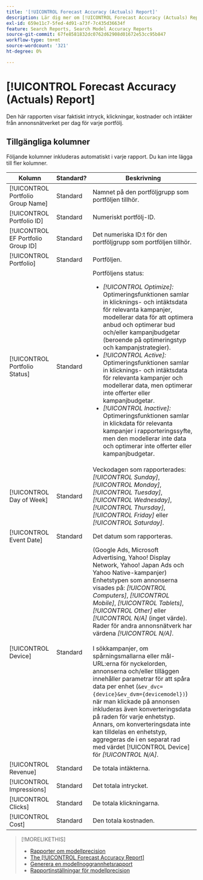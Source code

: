 ```yaml
---
title: '[!UICONTROL Forecast Accuracy (Actuals) Report]'
description: Lär dig mer om [!UICONTROL Forecast Accuracy (Actuals) Report], inklusive datakolumner.
exl-id: 659e11c7-5fed-4d91-a73f-7c435d36634f
feature: Search Reports, Search Model Accuracy Reports
source-git-commit: 67fe8581832dc0762d62908d01672e53cc95b847
workflow-type: tm+mt
source-wordcount: '321'
ht-degree: 0%

---
```


# [!UICONTROL Forecast Accuracy (Actuals) Report]

Den här rapporten visar faktiskt intryck, klickningar, kostnader och intäkter från annonsnätverket per dag för varje portfölj.

## Tillgängliga kolumner

Följande kolumner inkluderas automatiskt i varje rapport. Du kan inte lägga till fler kolumner.

| Kolumn | Standard? | Beskrivning |
|----|----|----|
| [!UICONTROL Portfolio Group Name] | Standard | Namnet på den portföljgrupp som portföljen tillhör. |
| [!UICONTROL Portfolio ID] | Standard | Numeriskt portfölj-ID. |
| [!UICONTROL EF Portfolio Group ID] | Standard | Det numeriska ID:t för den portföljgrupp som portföljen tillhör. |
| [!UICONTROL Portfolio] | Standard | Portföljen. |
| [!UICONTROL Portfolio Status] | Standard | Portföljens status:<ul><li><i>[!UICONTROL Optimize]:</i> Optimeringsfunktionen samlar in klicknings- och intäktsdata för relevanta kampanjer, modellerar data för att optimera anbud och optimerar bud och/eller kampanjbudgetar (beroende på optimeringstyp och kampanjstrategier).</li><li><i>[!UICONTROL Active]:</i> Optimeringsfunktionen samlar in klicknings- och intäktsdata för relevanta kampanjer och modellerar data, men optimerar inte offerter eller kampanjbudgetar.</li><li><i>[!UICONTROL Inactive]:</i> Optimeringsfunktionen samlar in klickdata för relevanta kampanjer i rapporteringssyfte, men den modellerar inte data och optimerar inte offerter eller kampanjbudgetar. |
| [!UICONTROL Day of Week] | Standard | Veckodagen som rapporterades: <i>[!UICONTROL Sunday]</i>, <i>[!UICONTROL Monday]</i>, <i>[!UICONTROL Tuesday]</i>, <i>[!UICONTROL Wednesday]</i>, <i>[!UICONTROL Thursday]</i>, <i>[!UICONTROL Friday]</i> eller <i>[!UICONTROL Saturday]</i>. |
| [!UICONTROL Event Date] | Standard | Det datum som rapporteras. |
| [!UICONTROL Device] | Standard | (Google Ads, Microsoft Advertising, Yahoo! Display Network, Yahoo! Japan Ads och Yahoo Native-kampanjer) Enhetstypen som annonserna visades på: <i>[!UICONTROL Computers]</i>, <i>[!UICONTROL Mobile]</i>, <i>[!UICONTROL Tablets]</i>, <i>[!UICONTROL Other]</i> eller <i>[!UICONTROL N/A]</i> (inget värde). Rader för andra annonsnätverk har värdena <i>[!UICONTROL N/A]</i>.<br><br>I sökkampanjer, om spårningsmallarna eller mål-URL:erna för nyckelorden, annonserna och/eller tilläggen innehåller parametrar för att spåra data per enhet (<code>&amp;ev_dvc={device}&amp;ev_dvm={devicemodel})</code>) när man klickade på annonsen inkluderas även konverteringsdata på raden för varje enhetstyp. Annars, om konverteringsdata inte kan tilldelas en enhetstyp, aggregeras de i en separat rad med värdet [!UICONTROL Device] för <i>[!UICONTROL N/A]</i>. |
| [!UICONTROL Revenue] | Standard | De totala intäkterna. |
| [!UICONTROL Impressions] | Standard | Det totala intrycket. |
| [!UICONTROL Clicks] | Standard | De totala klickningarna. |
| [!UICONTROL Cost] | Standard | Den totala kostnaden. |

>[!MORELIKETHIS]
>
>* [Rapporter om modellprecision](/help/search-social-commerce/reports/management/model-accuracy/model-accuracy-report-about.md)
>* [The [!UICONTROL Forecast Accuracy Report]](forecast-accuracy-report.md)
>* [Generera en modellnoggrannhetsrapport](model-accuracy-report-generate.md)
>* [Rapportinställningar för modellprecision](/help/search-social-commerce/reports/management/model-accuracy/model-accuracy-report-settings.md)
